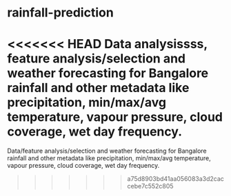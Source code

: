 # rainfall-prediction
<<<<<<< HEAD
Data analysissss, feature analysis/selection and weather forecasting for Bangalore rainfall and other metadata like precipitation, min/max/avg temperature, vapour pressure, cloud coverage, wet day frequency.
=======
Data/feature analysis/selection and weather forecasting for Bangalore rainfall and other metadata like precipitation, min/max/avg temperature, vapour pressure, cloud coverage, wet day frequency.
>>>>>>> a75d8903bd41aa056083a3d2caccebe7c552c805
